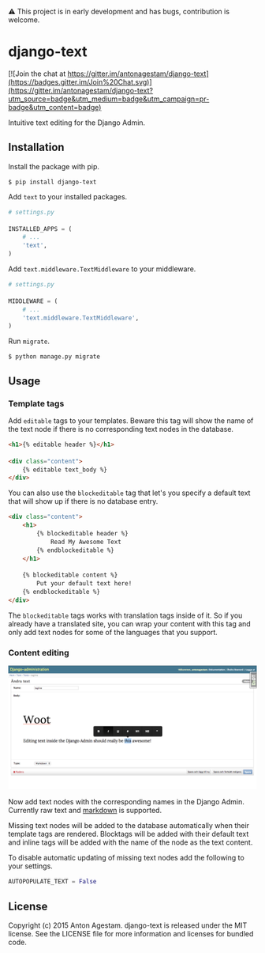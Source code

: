 :warning:  This project is in early development and has bugs, contribution is welcome.

# django-text

[![Join the chat at https://gitter.im/antonagestam/django-text](https://badges.gitter.im/Join%20Chat.svg)](https://gitter.im/antonagestam/django-text?utm_source=badge&utm_medium=badge&utm_campaign=pr-badge&utm_content=badge)

Intuitive text editing for the Django Admin.

## Installation

Install the package with pip.

```shell
$ pip install django-text
```

Add `text` to your installed packages.

```python
# settings.py

INSTALLED_APPS = (
    # ...
    'text',
)
```

Add `text.middleware.TextMiddleware` to your middleware.

```python
# settings.py

MIDDLEWARE = (
    # ...
    'text.middleware.TextMiddleware',
)
```

Run `migrate`.

```shell
$ python manage.py migrate
```

## Usage

### Template tags

Add `editable` tags to your templates. Beware this tag will show the name
of the text node if there is no corresponding text nodes in the database.

```html
<h1>{% editable header %}</h1>

<div class="content">
    {% editable text_body %}
</div>
```

You can also use the `blockeditable` tag that let's you specify a default text
that will show up if there is no database entry.

```html
<div class="content">
    <h1>
        {% blockeditable header %}
            Read My Awesome Text
        {% endblockeditable %}
    </h1>
    
    {% blockeditable content %}
        Put your default text here!
    {% endblockeditable %}
</div>
```

The `blockeditable` tags works with translation tags inside of it. So if you already
have a translated site, you can wrap your content with this tag and only
add text nodes for some of the languages that you support.

### Content editing

![django-text in action](/docs/printscreen.png)

Now add text nodes with the corresponding names in the Django Admin. Currently raw text and [markdown](http://daringfireball.net/projects/markdown/) is supported.

Missing text nodes will be added to the database automatically when their
template tags are rendered. Blocktags will be added with their default
text and inline tags will be added with the name of the node as the text content.

To disable automatic updating of missing text nodes add the following to your settings.

```python
AUTOPOPULATE_TEXT = False
```

## License

Copyright (c) 2015 Anton Agestam. django-text is released under the MIT license.
See the LICENSE file for more information and licenses for bundled code.
